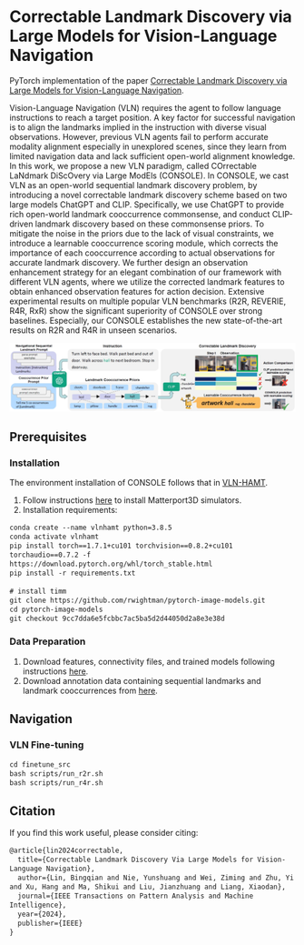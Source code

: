 # Correctable Landmark Discovery via Large Models for Vision-Language Navigation

PyTorch implementation of the paper [Correctable Landmark Discovery via Large Models for Vision-Language Navigation](https://arxiv.org/abs/2405.18721).

Vision-Language Navigation (VLN) requires the agent to follow language instructions to reach a target position. A key factor for successful navigation is to align the landmarks implied in the instruction with diverse visual observations. However, previous VLN agents fail to perform accurate modality alignment especially in unexplored scenes, since they learn from limited navigation data and lack sufficient open-world alignment knowledge. In this work, we propose a new VLN paradigm, called COrrectable LaNdmark DiScOvery via Large ModEls (CONSOLE). In CONSOLE, we cast VLN as an open-world sequential landmark discovery problem, by introducing a novel correctable landmark discovery scheme based on two large models ChatGPT and CLIP. Specifically, we use ChatGPT to provide rich open-world landmark cooccurrence commonsense, and conduct CLIP-driven landmark discovery based on these commonsense priors. To mitigate the noise in the priors due to the lack of visual constraints, we introduce a learnable cooccurrence scoring module, which corrects the importance of each cooccurrence according to actual observations for accurate landmark discovery. We further design an  observation enhancement strategy for an elegant combination of our framework with different VLN agents, where we utilize the corrected landmark features to obtain enhanced observation features for action decision. Extensive experimental results on multiple popular VLN benchmarks (R2R, REVERIE, R4R, RxR) show the significant superiority of CONSOLE over strong baselines. Especially, our CONSOLE establishes the new state-of-the-art results on R2R and R4R in unseen scenarios.

![framework](motivation.png)

## Prerequisites

### Installation
The environment installation of CONSOLE follows that in [VLN-HAMT](https://github.com/cshizhe/VLN-HAMT).
1. Follow instructions [here](https://github.com/peteanderson80/Matterport3DSimulator) to install Matterport3D simulators.
2. Installation requirements:
```setup
conda create --name vlnhamt python=3.8.5
conda activate vlnhamt
pip install torch==1.7.1+cu101 torchvision==0.8.2+cu101 torchaudio==0.7.2 -f https://download.pytorch.org/whl/torch_stable.html
pip install -r requirements.txt

# install timm
git clone https://github.com/rwightman/pytorch-image-models.git
cd pytorch-image-models
git checkout 9cc7dda6e5fcbbc7ac5ba5d2d44050d2a8e3e38d
```

### Data Preparation
1. Download features, connectivity files, and trained models following instructions [here](https://github.com/cshizhe/VLN-HAMT).
2. Download annotation data containing sequential landmarks and landmark cooccurrences from [here](https://www.dropbox.com/scl/fo/hg9qpjeou0xqy93pdl94l/AL5bgTaVVi-b8epctRA4HBw?rlkey=g8bc5fynsfepw9zxk7egfp6rr&st=3ozqk0iz&dl=0).

## Navigation
### VLN Fine-tuning

```setup
cd finetune_src
bash scripts/run_r2r.sh
bash scripts/run_r4r.sh
```

## Citation
If you find this work useful, please consider citing:
```setup
@article{lin2024correctable,
  title={Correctable Landmark Discovery Via Large Models for Vision-Language Navigation},
  author={Lin, Bingqian and Nie, Yunshuang and Wei, Ziming and Zhu, Yi and Xu, Hang and Ma, Shikui and Liu, Jianzhuang and Liang, Xiaodan},
  journal={IEEE Transactions on Pattern Analysis and Machine Intelligence},
  year={2024},
  publisher={IEEE}
}
```

